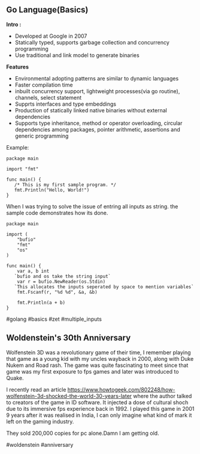 ## Go Language(Basics)

**Intro :**
- Developed at Google in 2007
- Statically typed, supports garbage collection and concurrency programming
- Use traditional and link model to generate binaries

**Features**
- Environmental adopting patterns are similar to dynamic languages
- Faster compilation time
- inbuilt concurrency support, lightweight processes(via go routine), channels, select statement
- Supprts interfaces and type embeddings
- Production of statically linked native binaries without external dependencies
- Supports type inheritance, method or operator overloading, circular dependencies among packages, pointer arithmetic, assertions and generic programming

Example: 

```golang
package main

import "fmt"

func main() {
   /* This is my first sample program. */
   fmt.Println("Hello, World!")
}
``` 

When I was trying to solve the issue of entring all inputs as string. the sample code demonstrates how its done.

```golang
package main

import (
	"bufio"
	"fmt"
	"os"
)

func main() {
	var a, b int
   `bufio and os take the string input`
	var r = bufio.NewReader(os.Stdin)
   `This allocates the inputs seperated by space to mention variables`
	fmt.Fscanf(r, "%d %d", &a, &b)

	fmt.Println(a + b)
}

``` 
#golang #basics #zet #multiple_inputs

## Woldenstein's 30th Anniversary

Wolfenstein 3D was a revolutionary game of their time, I remember playing that game as a young kid with my uncles wayback in 2000, along with Duke Nukem and Road rash. The game was quite fascinating to meet since that game was my first exposure to fps games and later was introduced to Quake. 

I recently read an article <https://www.howtogeek.com/802248/how-wolfenstein-3d-shocked-the-world-30-years-later> where the author talked to creators of the game in ID software. It injected a dose of cultural shoch due to its immersive fps experience back in 1992. I played this game in 2001 9 years after it was realised in India, I can only imagine what kind of mark it left on the gaming industry. 

They sold 200,000 copies for pc alone.Damn I am getting old.

#woldenstein #anniversary 